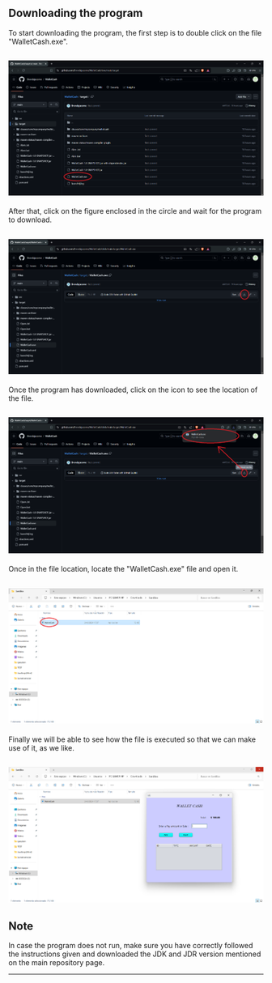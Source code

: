 <h2>Downloading the program</h2>


To start downloading the program, the first step is to double click on the file "WalletCash.exe".

![To Download 1](https://github.com/Brendajacome/WalletCash/blob/main/Project%20Screenshots/To%20Download%201.png)
---
After that, click on the figure enclosed in the circle and wait for the program to download.

![To Download 2](https://github.com/Brendajacome/WalletCash/blob/main/Project%20Screenshots/To%20Download%202.png)
---

Once the program has downloaded, click on the icon to see the location of the file.

![To Download 3](https://github.com/Brendajacome/WalletCash/blob/main/Project%20Screenshots/To%20Download%203.png)
---
Once in the file location, locate the "WalletCash.exe" file and open it.

![To Download 4](https://github.com/Brendajacome/WalletCash/blob/main/Project%20Screenshots/To%20Download%204.png)
---
Finally we will be able to see how the file is executed so that we can make use of it, as we like.

![To Download 5](https://github.com/Brendajacome/WalletCash/blob/main/Project%20Screenshots/To%20Download%205.png)
---
<strong>
<h2>Note</h2>
</strong>
In case the program does not run, make sure you have correctly followed the instructions given and downloaded the JDK 
and JDR version mentioned on the main repository page.

---
